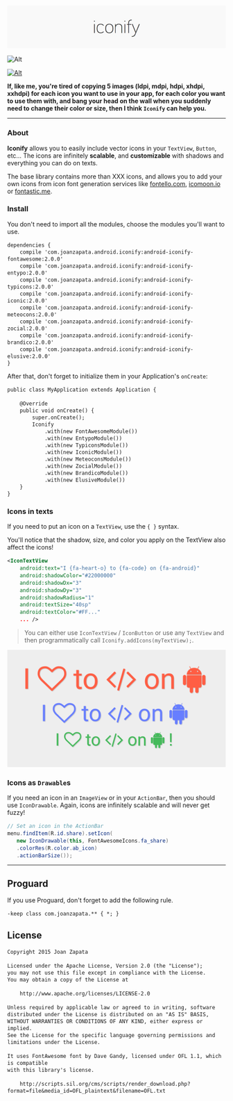 ![Alt](logo.jpg)

![Alt](https://raw.github.com/JoanZapata/android-iconify/master/header.jpg)

[![Alt](http://developer.android.com/images/brand/en_app_rgb_wo_45.png)](https://play.google.com/store/apps/details?id=com.joanzapata.android.icons.sample)

**If, like me, you're tired of copying 5 images (ldpi, mdpi, hdpi, xhdpi, xxhdpi) for each icon you want to use in your app, for each color you want to use them with, and bang your head on the wall when you suddenly need to change their color or size, then I think ```Iconify``` can help you.**

-----

### About

**Iconify** allows you to easily include vector icons in your `TextView`, `Button`, etc…
The icons are infinitely **scalable**, and **customizable** with shadows and everything you can do on texts.

The base library contains more than XXX icons, and allows you to add your own icons from icon font generation services like [fontello.com](http://fontello.com/), [icomoon.io](https://icomoon.io/) or [fontastic.me](http://fontastic.me/).

### Install

You don't need to import all the modules, choose the modules you'll want to use.

```
dependencies {
    compile 'com.joanzapata.android.iconify:android-iconify-fontawesome:2.0.0'
    compile 'com.joanzapata.android.iconify:android-iconify-entypo:2.0.0'
    compile 'com.joanzapata.android.iconify:android-iconify-typicons:2.0.0'
    compile 'com.joanzapata.android.iconify:android-iconify-iconic:2.0.0'
    compile 'com.joanzapata.android.iconify:android-iconify-meteocons:2.0.0'
    compile 'com.joanzapata.android.iconify:android-iconify-zocial:2.0.0'
    compile 'com.joanzapata.android.iconify:android-iconify-brandico:2.0.0'
    compile 'com.joanzapata.android.iconify:android-iconify-elusive:2.0.0'
}
```

After that, don't forget to initialize them in your Application's `onCreate`:

```
public class MyApplication extends Application {

    @Override
    public void onCreate() {
        super.onCreate();
        Iconify
            .with(new FontAwesomeModule())
            .with(new EntypoModule())
            .with(new TypiconsModule())
            .with(new IconicModule())
            .with(new MeteoconsModule())
            .with(new ZocialModule())
            .with(new BrandicoModule())
            .with(new ElusiveModule())
    }
}
```

### Icons in texts

If you need to put an icon on a ```TextView```, use the ```{ }``` syntax.

You'll notice that the shadow, size, and color you apply on the TextView also affect the icons!

```xml
<IconTextView
    android:text="I {fa-heart-o} to {fa-code} on {fa-android}"
    android:shadowColor="#22000000"
    android:shadowDx="3"
    android:shadowDy="3"
    android:shadowRadius="1"
    android:textSize="40sp"
    android:textColor="#FF..."
    ... />
```

> You can either use ```IconTextView``` / ```IconButton``` or use any ```TextView``` and then programmatically call ```Iconify.addIcons(myTextView);```.

![Alt](androids.png)

### Icons as `Drawable`s

If you need an icon in an ```ImageView``` or in your ```ActionBar```, then you should use ```IconDrawable```. Again, icons are infinitely scalable and will never get fuzzy!

```java
// Set an icon in the ActionBar
menu.findItem(R.id.share).setIcon(
   new IconDrawable(this, FontAwesomeIcons.fa_share)
   .colorRes(R.color.ab_icon)
   .actionBarSize());
```

-----

## Proguard

If you use Proguard, don't forget to add the following rule.

```
-keep class com.joanzapata.** { *; }
```

## License

```
Copyright 2015 Joan Zapata

Licensed under the Apache License, Version 2.0 (the "License");
you may not use this file except in compliance with the License.
You may obtain a copy of the License at

    http://www.apache.org/licenses/LICENSE-2.0

Unless required by applicable law or agreed to in writing, software
distributed under the License is distributed on an "AS IS" BASIS,
WITHOUT WARRANTIES OR CONDITIONS OF ANY KIND, either express or implied.
See the License for the specific language governing permissions and
limitations under the License.

It uses FontAwesome font by Dave Gandy, licensed under OFL 1.1, which is compatible
with this library's license.

    http://scripts.sil.org/cms/scripts/render_download.php?format=file&media_id=OFL_plaintext&filename=OFL.txt
    
```

